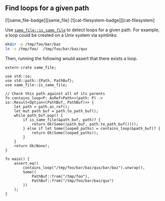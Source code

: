 ## Find loops for a given path

[![same_file-badge]][same_file] [![cat-filesystem-badge]][cat-filesystem]

Use [`same_file::is_same_file`] to detect loops for a given path.
For example, a loop could be created on a Unix system via symlinks:
```bash
mkdir -p /tmp/foo/bar/baz
ln -s /tmp/foo/  /tmp/foo/bar/baz/qux
```
Then, running the following would assert that there exists a loop.

```rust,no_run
extern crate same_file;

use std::io;
use std::path::{Path, PathBuf};
use same_file::is_same_file;

// Check this path against all of its parents
fn contains_loop<P: AsRef<Path>>(path: P) -> io::Result<Option<(PathBuf, PathBuf)>> {
    let path = path.as_ref();
    let mut path_buf = path.to_path_buf();
    while path_buf.pop() {
        if is_same_file(&path_buf, path)? {
            return Ok(Some((path_buf, path.to_path_buf())));
        } else if let Some(looped_paths) = contains_loop(&path_buf)? {
            return Ok(Some(looped_paths));
        }
    }
    return Ok(None);
}

fn main() {
    assert_eq!(
        contains_loop("/tmp/foo/bar/baz/qux/bar/baz").unwrap(),
        Some((
            PathBuf::from("/tmp/foo"),
            PathBuf::from("/tmp/foo/bar/baz/qux")
        ))
    );
}
```

[`same_file::is_same_file`]: https://docs.rs/same-file/*/same_file/fn.is_same_file.html#method.is_same_file
